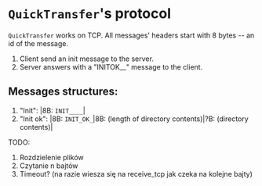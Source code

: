 # `QuickTransfer`'s protocol
`QuickTransfer` works on TCP.
All messages' headers start with 8 bytes -- an id of the message.

1. Client send an init message to the server.
2. Server answers with a "INITOK__" message to the client.

## Messages structures:
1. "Init": |8B: `INIT____`|
2. "Init ok": |8B: `INIT_OK_`|8B: (length of directory contents)|?B: (directory contents)|

TODO:
1. Rozdzielenie plików
2. Czytanie n bajtów
3. Timeout? (na razie wiesza się na receive_tcp jak czeka na kolejne bajty)